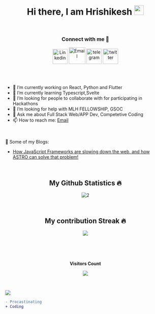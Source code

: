 <h1 align = "center">  Hi there, I am Hrishikesh <img src="https://github.com/someshkoli/someshkoli/blob/master/resources/wave.gif" width="30px"> </h1>
<br>

<h3 align="center">Connect with me 🤝</h3>
<body>
    <div class="img1">
<p align='center'>
<a href="https://www.linkedin.com/in/hrishikesh-nikam-95b90418b/" target="_blank"><img src="https://icons.iconarchive.com/icons/alecive/flatwoken/64/Apps-Linkedin-icon.png" width="47" alt="Linkedin"></a>         <a href="mailto:hrishinikam2000" target="_blank"><img src="https://icons.iconarchive.com/icons/wwalczyszyn/android-style-honeycomb/64/GMail-icon.png" width="52" alt="Email"></a>     <a href="https://t.me/hrishikesshhhh" target="_blank"><img src="https://icons.iconarchive.com/icons/alecive/flatwoken/64/Apps-Telegram-icon.png" alt="telegram" width=48></a>         <a href="https://twitter.com/HrishikeshNika9" target="_blank"><img src="https://icons.iconarchive.com/icons/alecive/flatwoken/64/Apps-Twitter-icon.png" alt="twitter" width=48></a>
<p/>
</div>
</body>

<br>


<!-- **hrishikeshnikam2000/hrishikeshnikam2000** is a ✨ _special_ ✨ repository because its `README.md` (this file) appears on your GitHub profile. -->
<br>


- 🔭 I’m currently working on React, Python and Flutter
- 🌱 I’m currently learning Typescript,Svelte
- 👯 I’m looking for people to collaborate with for participating in Hackathons
- 🤔 I’m looking for help with MLH FELLOWSHIP, GSOC
- 💬 Ask me about Full Stack Web/APP Dev, Competetive Coding
- 📫 How to reach me: [Email](mailto:hrishinikam2000@gmail.com) 
<br>

📝 Some of my Blogs:
-  [How JavaScript Frameworks are slowing down the web, and how ASTRO can solve that problem!](https://hrishikeshnikam.substack.com/p/javascript-frameworks-are-slowing?r=b1fxs&utm_campaign=post&utm_medium=web&utm_source=copy)
<br />
<!-- 
<p><img align="left" src="https://github-readme-stats.vercel.app/api/top-langs?username=hrishikeshnikam2000&show_icons=true&locale=en&layout=compact" alt="pandademic" /></p>

<p>&nbsp;<img align="center" src="https://github-readme-stats.vercel.app/api?username=hrishikeshnikam2000&show_icons=true&locale=en" alt="pandademic" /></p> -->

<!-- GitHub Stats -->
<h2 align="center">My Github Statistics 🔥</h2>   
  
<p align="center">
<img src="https://github-readme-stats.vercel.app/api?username=hrishikeshnikam2000&show_icons=true&theme=radical" alt="2" />
</p>
<br>
<!-- Contribution Streak  -->
<h2 align="center">My contribution Streak 🔥</h2>
<p align="center">
  <a href="https://github.com/avinashbest/github-readme-streak-stats">
    <img src="https://github-readme-streak-stats.herokuapp.com/?user=hrishikeshnikam2000&theme=dark&hide_border=true&background=0D1117&stroke=0000"/>
  </a>
 </p>  </br>

<br>

<!-- <h2 align = "center"> most used Languages ✨</h2>
<p align = "center">
    <img align="center" src="https://github-readme-stats.vercel.app/api/top-langs?username=hrishikeshnikam2000&show_icons=true&locale=en&layout=compact&theme=radical" alt="Most used Languages" />
</p> -->


<br>

<p align="center"><b>Visitors Count</b></p>  
<p align="center"><img align="center" src="https://profile-counter.glitch.me/{hrishikeshnikam2000}/count.svg" /></p> 
</br>

![](https://komarev.com/ghpvc/?username=hrishikeshnikam2000&color=blue)

<!-- https://cdn4.iconfinder.com/data/icons/logos-and-brands/512/189_Kaggle_logo_logos-512 -->
```diff
- Procastinating
+ Coding
```
